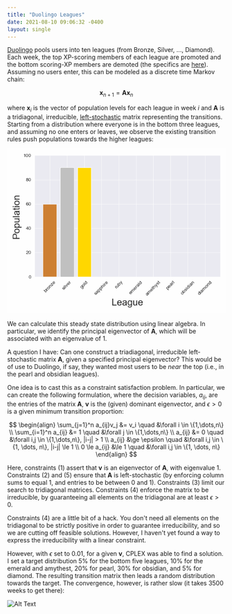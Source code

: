 ```yaml
---
title: "Duolingo Leagues"
date: 2021-08-10 09:06:32 -0400
layout: single
---
```


[Duolingo](https://www.duolingo.com/) pools users into ten leagues (from Bronze, Silver, ..., Diamond). Each week, the top XP-scoring members of each league are promoted and the bottom scoring-XP members are demoted (the specifics are [here](https://duolingo.fandom.com/wiki/League)). Assuming no users enter, this can be modeled as a discrete time Markov chain:

$$\mathbf{x}_{n+1} = \mathbf{A}\mathbf{x}_n$$

where $\mathbf{x}_i$ is the vector of population levels for each league in week
$i$ and $\mathbf{A}$ is a tridiagonal, irreducible, [left-stochastic](https://en.wikipedia.org/wiki/Stochastic_matrix) matrix representing the transitions. Starting from a distribution where everyone is in the bottom three leagues, and assuming no one enters or leaves, we observe the existing transition rules push populations towards the higher leagues:

![Alt Text](/assets/images/duolingo_population_evolution.webp)

We can calculate this steady state distribution using linear algebra. In particular, we identify the principal eigenvector of $\mathbf{A}$, which will be associated with an eigenvalue of 1.

A question I have: Can one construct a triadiagonal, irreducible left-stochastic matrix $\mathbf{A}$, given a specified principal eigenvector? This would be of use to Duolingo, if say, they wanted most users to be _near_ the top (i.e., in the pearl and obsidian leagues).

One idea is to cast this as a constraint satisfaction problem. In particular, we can create the following formulation, where the decision variables, $a_{ij}$, are the entries of the matrix $\mathbf{A}$, $\mathbf{v}$ is the (given) dominant eigenvector, and $\epsilon > 0$ is a given minimum transition proportion:

$$
\begin{align}
\sum_{j=1}^n a_{ij}v_j &= v_i \quad &\forall i \in \{1,\dots,n\} \\
\sum_{i=1}^n a_{ij} &= 1 \quad &\forall j \in \{1,\dots,n\} \\
a_{ij} &=  0 \quad &\forall i,j \in \{1,\dots,n\}, |i-j| > 1 \\
a_{ij} &\ge \epsilon \quad &\forall i,j \in \{1, \dots, n\}, |i-j| \le 1 \\
0 \le a_{ij} &\le 1 \quad &\forall i,j \in \{1, \dots, n\}
\end{align}
$$

Here, constraints (1) assert that $\mathbf{v}$ is an eigenvector of $\mathbf{A}$, with eigenvalue 1. Constraints (2) and (5) ensure that $\mathbf{A}$ is left-stochastic (by enforcing column sums to equal 1, and entries to be between 0 and 1). Constraints (3) limit our search to tridiagonal matrices. Constraints (4) enforce the matrix to be irreducible, by guaranteeing all elements on the tridiagonal are at least $\epsilon > 0$.

Constraints (4) are a little bit of a hack. You don't need all elements on the tridiagonal to be strictly positive in order to guarantee irreducibility, and so we are cutting off feasible solutions. However, I haven't yet found a way to express the irreducibility with a linear constraint.

However, with $\epsilon$ set to 0.01, for a given $\mathbf{v}$, CPLEX was able to find a solution. I set a target distribution 5% for the bottom five leagues, 10% for the emerald and amythest, 20% for pearl, 30% for obsidian, and 5% for diamond. The resulting transition matrix then leads a random distribution towards the target. The convergence, however, is rather slow (it takes 3500 weeks to get there):

![Alt Text](/assets/images/duolingo_targeted.gif)
